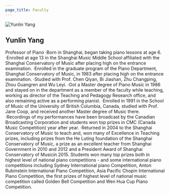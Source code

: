 ```yaml
---
page_title: Faculty
---
```


![Yunlin Yang](/img/yunlin-yang.jpg)

## Yunlin Yang

 Professor of Piano
·Born in Shanghai, began taking piano lessons at age 6.
·Enrolled at age 13 in the Shanghai Music Middle School affiliated with the Shanghai Conservatory of Music after placing high on the entrance examination. 
·Enrolled in the graduate program of the Piano Department, Shanghai Conservatory of Music, in 1983 after placing high on the entrance examination.
·Studied with Prof. Chen Qiyan, Bi Jiashan, Zhu Changping, Zhou Guangren and Wu Leyi.
·Got  a Master degree of Piano Music in 1986 and stayed on in the department as a member of the faculty while teaching, working as director of the Teaching and Pedagogy Research office, and also remaining active as a performing pianist.
·Enrolled in 1991 in the School of Music of the University of British Columbia, Canada, studied with Prof. Jane Coop, and received another Master degree of Music there.
·Recordings of my performances have been broadcast by the Canadian Broadcasting Corporation and students won top prizes in CMC (Canada Music Competition) year after year.
·Returned in 2004 to the Shanghai Conservatory of Music to teach and, won many of Excellence in Teaching prizes, including prizes from the He Luting foundation of the Shanghai Conservatory of Music, a prize as an excellent teacher  from Shanghai Government in 2010 and 2012 and a President Award of Shanghai Conservatory of Musicin 2015.  Students won many top prizes both in highest level of national piano competitions - and some international piano competitions including Sydney International piano Competition, Anton Rubinstein International Piano Competition, Asia Pacific Chopin International Piano Competition, the first prizes of  highest level of national music competition called Golden Bell Competition and Wen Hua Cup Piano Competition.
